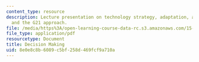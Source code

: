 ```yaml
---
content_type: resource
description: Lecture presentation on technology strategy, adaptation, agility, decision-making,
  and the G21 approach.
file: /media/https%3A/open-learning-course-data-rc.s3.amazonaws.com/15-965-technology-strategy-for-system-design-and-management-spring-2009/8e0e8c8b6089c5bf258d469fcf9a710a_MIT15_965S09_Lec22.pdf
file_type: application/pdf
resourcetype: Document
title: Decision Making
uid: 8e0e8c8b-6089-c5bf-258d-469fcf9a710a
---
```


